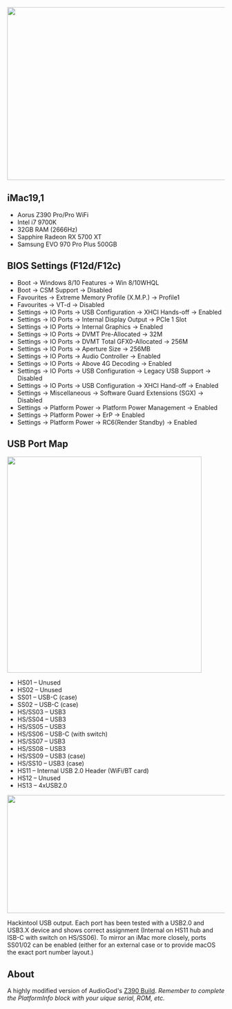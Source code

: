 <img src="https://i.postimg.cc/HsP2c9cn/pic.png" alt="" width="599" height="400" />
<h2>iMac19,1</h2>
<ul>
<li>Aorus Z390 Pro/Pro WiFi</li>
<li>Intel i7 9700K</li>
<li>32GB RAM (2666Hz)</li>
<li>Sapphire Radeon RX 5700 XT</li>
<li>Samsung EVO 970 Pro Plus 500GB</li>
</ul>

<h2>BIOS Settings (F12d/F12c)</h2>
<ul>
<li>Boot -> Windows 8/10 Features -> Win 8/10WHQL﻿</li>
<li>Boot -> CSM Support -> Disabled</li>
<li>Favourites -> Extreme Memory Profile (X.M.P.) -> Profile1</li>
<li>Favourites -> VT-d -> Disabled</li>
<li>Settings -> IO Ports -> USB Configuration -> XHCI Hands-off -> Enabled</li>
<li>Settings -> IO Ports -> Internal Display Output -> PCIe 1 Slot</li>
<li>Settings -> IO Ports -> Internal Graphics -> Enabled</li>
<li>Settings -> IO Ports -> DVMT Pre-Allocated -> 32M</li>
<li>Settings -> IO Ports -> DVMT Total GFX0-Allocated -> 256M</li>
<li>Settings -> IO Ports -> Aperture Size -> 256MB</li>
<li>Settings -> IO Ports -> Audio Controller -> Enabled</li>
<li>Settings -> IO Ports -> Above 4G Decoding -> Enabled</li>
<li>Settings -> IO Ports -> USB Configuration -> Legacy USB Support -> Disabled</li>
<li>Settings -> IO Ports -> USB Configuration ->  XHCI Hand-off -> Enabled</li>
<li>Settings -> Miscellaneous -> Software Guard Extensions (SGX) -> Disabled﻿</li>
<li>Settings -> Platform Power -> Platform Power Management -> Enabled</li>
<li>Settings -> Platform Power -> ErP -> Enabled</li>
<li>Settings -> Platform Power -> RC6(Render Standby) -> Enabled</li>
 </ul>

<h2>USB Port Map</h2>
<img src="https://i.postimg.cc/FKJN5pcL/ports.png" alt="" width="450" height="500" />
<ul>
<li>HS01 – Unused</li>
<li>HS02 – Unused</li>
<li>SS01 – USB-C (case)</li>
<li>SS02 – USB-C (case)</li>
<li>HS/SS03 – USB3</li>
<li>HS/SS04 – USB3</li>
<li>HS/SS05 – USB3</li>
<li>HS/SS06 – USB-C (with switch)</li>
<li>HS/SS07 – USB3</li>
<li>HS/SS08 – USB3</li>
<li>HS/SS09 – USB3 (case)</li>
<li>HS/SS10 – USB3 (case)</li>
<li>HS11 – Internal USB 2.0 Header (WiFi/BT card)</li>
<li>HS12 – Unused</li>
<li>HS13 – 4xUSB2.0</li>
</ul>

<img src="https://i.postimg.cc/XYmpN78P/hackintool.png" alt="" width="510" height="273" />
<p>Hackintool USB output. Each port has been tested with a USB2.0 and USB3.X device and shows correct assignment (Internal on HS11 hub and ISB-C with switch on HS/SS06). To mirror an iMac more closely, ports SS01/02 can be enabled (either for an external case or to provide macOS the exact port number layout.)

<h2>About</h2>
<p>A highly modified version of AudioGod's <a href="https://www.insanelymac.com/forum/topic/339980-audiogods-aorus-z390-pro-patched-dsdt-mini-guide-and-discussion/">Z390 Build</a>. <em>Remember to complete the PlatformInfo block with your uique serial, ROM, etc.</em></p>
